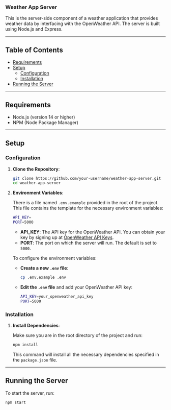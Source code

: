 ### Weather App Server

This is the server-side component of a weather application that provides weather data by interfacing with the OpenWeather API. The server is built using Node.js and Express.

---

## Table of Contents

- [Requirements](#requirements)
- [Setup](#setup)
  - [Configuration](#configuration)
  - [Installation](#installation)
- [Running the Server](#running-the-server)

---

## Requirements

- Node.js (version 14 or higher)
- NPM (Node Package Manager)

---

## Setup

### Configuration

1. **Clone the Repository**:

   ```bash
   git clone https://github.com/your-username/weather-app-server.git
   cd weather-app-server
   ```

2. **Environment Variables**:

   There is a file named `.env.example` provided in the root of the project. This file contains the template for the necessary environment variables:

   ```bash
   API_KEY=
   PORT=5000
   ```

   - **API_KEY**: The API key for the OpenWeather API. You can obtain your key by signing up at [OpenWeather API Keys](https://home.openweathermap.org/api_keys).
   - **PORT**: The port on which the server will run. The default is set to `5000`.

   To configure the environment variables:

   - **Create a new `.env` file**:

     ```bash
     cp .env.example .env
     ```

   - **Edit the `.env` file** and add your OpenWeather API key:
     ```bash
     API_KEY=your_openweather_api_key
     PORT=5000
     ```

### Installation

1. **Install Dependencies**:

   Make sure you are in the root directory of the project and run:

   ```bash
   npm install
   ```

   This command will install all the necessary dependencies specified in the `package.json` file.

---

## Running the Server

To start the server, run:

```bash
npm start
```
